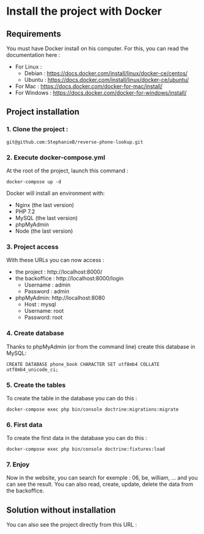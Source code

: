 # Install the project with Docker

## Requirements

You must have Docker install on his computer. 
For this, you can read the documentation here : 
- For Linux : 
    - Debian : https://docs.docker.com/install/linux/docker-ce/centos/
    - Ubuntu : https://docs.docker.com/install/linux/docker-ce/ubuntu/
- For Mac : https://docs.docker.com/docker-for-mac/install/
- For Windows : https://docs.docker.com/docker-for-windows/install/

## Project installation

### 1. Clone the project :

```
git@github.com:StephanieB/reverse-phone-lookup.git
```

### 2. Execute docker-compose.yml

At the root of the project, launch this command :

```
docker-compose up -d
```

Docker will install an environment with:
- Nginx (the last version)
- PHP 7.2
- MySQL (the last version)
- phpMyAdmin
- Node (the last version)

### 3. Project access

With these URLs you can now access :
- the project : http://localhost:8000/
- the backoffice : http://localhost:8000/login
    - Username : admin
    - Password : admin
- phpMyAdmin: http://localhost:8080
    - Host : mysql
    - Username: root
    - Password: root

### 4. Create database 

Thanks to phpMyAdmin (or from the command line) create this database in MySQL:

```
CREATE DATABASE phone_book CHARACTER SET utf8mb4 COLLATE utf8mb4_unicode_ci;
```

### 5. Create the tables

To create the table in the database you can do this : 
```
docker-compose exec php bin/console doctrine:migrations:migrate
```

### 6. First data

To create the first data in the database you can do this : 
```
docker-compose exec php bin/console doctrine:fixtures:load
```

### 7. Enjoy

Now in the website, you can search for exemple : 06, be, william, ... and you can see the result.
You can also read, create, update, delete the data from the backoffice.

## Solution without installation

You can also see the project directly from this URL :



